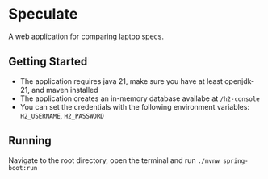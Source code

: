 # Speculate 
A web application for comparing laptop specs.

##  Getting Started

- The application requires java 21, make sure you have at least openjdk-21, and maven installed
- The application creates an in-memory database availabe at `/h2-console`
- You can set the credentials with the following environment variables: `H2_USERNAME`, `H2_PASSWORD`

## Running

Navigate to the root directory, open the terminal and run
`./mvnw spring-boot:run`
